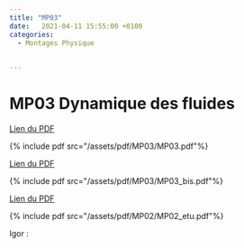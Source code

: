 ```yaml
---
title: "MP03"
date:   2021-04-11 15:55:00 +0100
categories:
  - Montages Physique

  
---
```


# MP03 Dynamique des fluides

[Lien du PDF](/assets/pdf/MP03/MP03.pdf)

{% include pdf src="/assets/pdf/MP03/MP03.pdf"%}

[Lien du PDF](/assets/pdf/MP03/MP03_bis.pdf)

{% include pdf src="/assets/pdf/MP03/MP03_bis.pdf"%}

[Lien du PDF](/assets/pdf/MP02/MP02_etu.pdf)

{% include pdf src="/assets/pdf/MP02/MP02_etu.pdf"%}


Igor :




